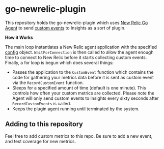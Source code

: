 # go-newrelic-plugin

This repository holds the go-newrelic-plugin which uses [New Relic Go Agent](https://github.com/newrelic/go-agent) to send [custom events](https://docs.newrelic.com/docs/insights/new-relic-insights/custom-events/inserting-custom-events-new-relic-apm-agents) to Insights as a sort of plugin.

**How it Works**

The main loop instantiates a New Relic agent application with the specified [config](https://github.com/newrelic/go-agent/blob/master/config.go) object.  `WaitForConnection` is then called to allow the agent enough time to connect to New Relic before it starts collecting custom events.
Finally, a for loop is begun which does several things:
  * Passes the application to the `CustomEvent` function which contains the code for gathering your metrics data before it is sent as custom event via the `RecordCustomEvent` function.
  * Sleeps for a specified amount of time (default is one minute).  This controls how often your custom metrics are collected.  Please note the Agent will only send custom events to Insights every sixty seconds after `RecordCustomEvents` is called.
  * Keeps the plugin agent running until terminated by the system.

## Adding to this repository

Feel free to add custom metrics to this repo. Be sure to add a new event, and
test coverage for new metrics.
